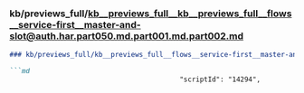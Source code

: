 ### kb/previews_full/kb__previews_full__kb__previews_full__flows__service-first__master-and-slot@auth.har.part050.md.part001.md.part002.md

```md
### kb/previews_full/kb__previews_full__flows__service-first__master-and-slot@auth.har.part050.md.part001.md (part 002)

```md
                                          "scriptId": "14294",
                                  
```

```

```
